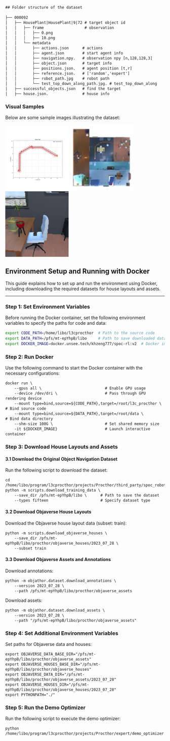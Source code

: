     ## Folder structure of the dataset 

    ├── 000092
    │   ├── HousePlant|HousePlant|9|72 # target object id
    │   │   ├── frame                  # observation
    │   │   │   ├── 0.png
    │   │   │   ├── 10.png
    │   │   └── metadata
    │   │       ├── actions.json      # actions
    │   │       ├── agent.json        # start agent info
    │   │       ├── navigation.npy.   # observation npy [n,128,128,3]
    │   │       ├── object.json       # target info
    │   │       ├── positions.json.   # agent position [t,r]
    │   │       ├── reference.json.   # ['random','expert']
    │   │       ├── robot_path.jpg    # robot path 
    │   │       └── test_top_down_along_path.jpg. # test_top_down_along
    │   ├── successful_objects.json   # find the target
    │   ├── house.json.               # house info

### Visual Samples

Below are some sample images illustrating the dataset:

<img src="expert/assets/assetrobot_path.png" alt="Robot Path" width="200" />
<img src="expert/assets/top_to_down.png" alt="Top Down View" width="200" />
<img src="expert/assets/observation.png" alt="Observation" width="200" />



## Environment Setup and Running with Docker

This guide explains how to set up and run the environment using Docker, including downloading the required datasets for house layouts and assets.

---

### Step 1: Set Environment Variables  

Before running the Docker container, set the following environment variables to specify the paths for code and data:

```bash
export CODE_PATH=/home/libo/l3cprocthor  # Path to the source code
export DATA_PATH=/pfs/mt-epYhpB/libo     # Path to save downloaded data
export DOCKER_IMAGE=docker.unsee.tech/khzeng777/spoc-rl:v2  # Docker image to be used
```

### Step 2: Run Docker
Use the following command to start the Docker container with the necessary configurations:

```
docker run \
    --gpus all \                            # Enable GPU usage
    --device /dev/dri \                     # Pass through GPU rendering device
    --mount type=bind,source=${CODE_PATH},target=/root/l3c_procthor \  # Bind source code
    --mount type=bind,source=${DATA_PATH},target=/root/data \          # Bind data directory
    --shm-size 100G \                       # Set shared memory size
    -it ${DOCKER_IMAGE}                     # Launch interactive container
```
### Step 3: Download House Layouts and Assets
#### 3.1 Download the Original Object Navigation Dataset
Run the following script to download the dataset:

```
cd /home/libo/program/l3cprocthor/projects/Procthor/third_party/spoc_robot_training
python -m scripts.download_training_data \
    --save_dir /pfs/mt-epYhpB/libo \      # Path to save the dataset
    --types fifteen                       # Specify dataset type
```
#### 3.2 Download Objaverse House Layouts
Download the Objaverse house layout data (subset: train):

```
python -m scripts.download_objaverse_houses \
    --save_dir /pfs/mt-epYhpB/libo/procthor/objaverse_houses/2023_07_28 \
    --subset train
```
#### 3.3 Download Objaverse Assets and Annotations
Download annotations:

```
python -m objathor.dataset.download_annotations \
    --version 2023_07_28 \
    --path /pfs/mt-epYhpB/libo/procthor/objaverse_assets
```
Download assets:

```
python -m objathor.dataset.download_assets \
    --version 2023_07_28 \
    --path "/pfs/mt-epYhpB/libo/procthor/objaverse_assets"
```
### Step 4: Set Additional Environment Variables
Set paths for Objaverse data and houses:

```
export OBJAVERSE_DATA_BASE_DIR="/pfs/mt-epYhpB/libo/procthor/objaverse_assets"
export OBJAVERSE_HOUSES_BASE_DIR="/pfs/mt-epYhpB/libo/procthor/objaverse_houses"
export OBJAVERSE_DATA_DIR="/pfs/mt-epYhpB/libo/procthor/objaverse_assets/2023_07_28"
export OBJAVERSE_HOUSES_DIR="/pfs/mt-epYhpB/libo/procthor/objaverse_houses/2023_07_28"
export PYTHONPATH="./"
```
### Step 5: Run the Demo Optimizer
Run the following script to execute the demo optimizer:

```
python /home/libo/program/l3cprocthor/projects/Procthor/expert/demo_optimizer.py

``` 
